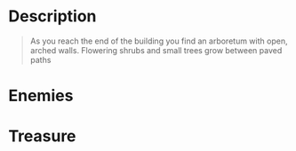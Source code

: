 # Description
> As you reach the end of the building you find an arboretum with open, arched walls. Flowering shrubs and small trees grow between paved paths

# Enemies

# Treasure
